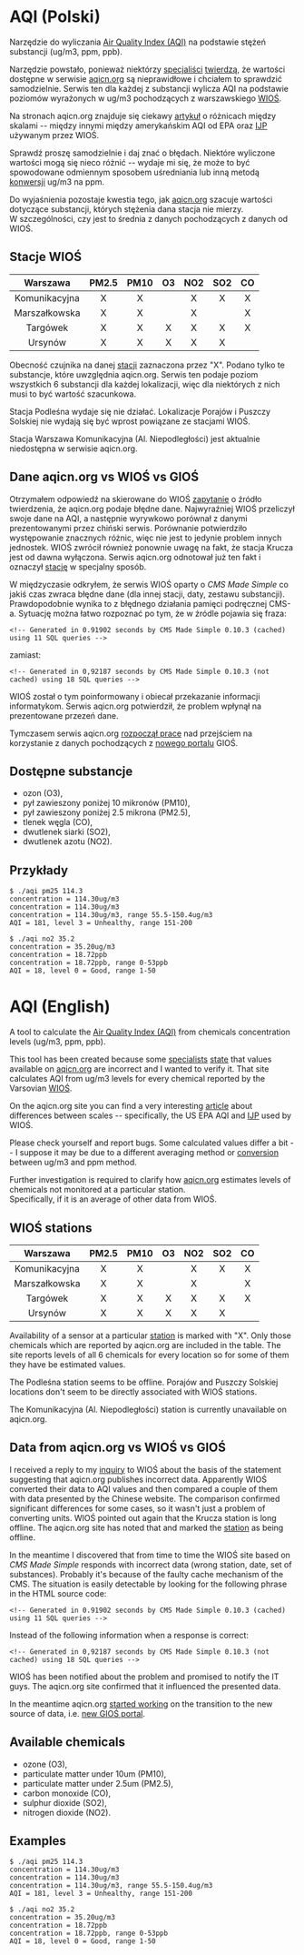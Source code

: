 # AQI (Polski)

Narzędzie do wyliczania [Air Quality Index (AQI)][1] na podstawie stężeń 
substancji (ug/m3, ppm, ppb).

Narzędzie powstało, ponieważ niektórzy [specjaliści][5] [twierdzą][2], 
że wartości dostępne w serwisie [aqicn.org][3] są nieprawidłowe 
i chciałem to sprawdzić samodzielnie. Serwis ten dla każdej z substancji 
wylicza AQI na podstawie poziomów wyrażonych w ug/m3 pochodzących 
z warszawskiego [WIOŚ][4].

Na stronach aqicn.org znajduje się ciekawy [artykuł][7] o różnicach 
między skalami -- między innymi między amerykańskim AQI od EPA oraz 
[IJP][9] używanym przez WIOŚ.

Sprawdź proszę samodzielnie i daj znać o błędach. Niektóre wyliczone 
wartości mogą się nieco różnić -- wydaje mi się, że może to być 
spowodowane odmiennym sposobem uśredniania lub inną metodą 
[konwersji][8] ug/m3 na ppm.

Do wyjaśnienia pozostaje kwestia tego, jak [aqicn.org][3] szacuje 
wartości dotyczące substancji, których stężenia dana stacja nie mierzy.  
W szczególności, czy jest to średnia z danych pochodzących z danych od 
WIOŚ.

## Stacje WIOŚ

|    Warszawa   | PM2.5 | PM10  | O3 | NO2 | SO2 | CO |
|:-------------:|:-----:|:-----:|:--:|:---:|:---:|:--:|
| Komunikacyjna |   X   |   X   |    |  X  |  X  |  X |
| Marszałkowska |   X   |   X   |    |  X  |     |  X |
| Targówek      |   X   |   X   |  X |  X  |  X  |  X |
| Ursynów       |   X   |   X   |  X |  X  |  X  |    |

Obecność czujnika na danej [stacji][6] zaznaczona przez "X". Podano 
tylko te substancje, które uwzględnia aqicn.org. Serwis ten podaje 
poziom wszystkich 6 substancji dla każdej lokalizacji, więc dla 
niektórych z nich musi to być wartość szacunkowa.

Stacja Podleśna wydaje się nie działać. Lokalizacje Porajów i Puszczy 
Solskiej nie wydają się być wprost powiązane ze stacjami WIOŚ.

Stacja Warszawa Komunikacyjna (Al. Niepodległości) jest aktualnie 
niedostępna w serwisie aqicn.org.

## Dane aqicn.org vs WIOŚ vs GIOŚ

Otrzymałem odpowiedź na skierowane do WIOŚ [zapytanie][10] o źródło 
twierdzenia, że aqicn.org podaje błędne dane. Najwyraźniej WIOŚ 
przeliczył swoje dane na AQI, a następnie wyrywkowo porównał z danymi 
prezentowanymi przez chiński serwis. Porównanie potwierdziło 
występowanie znacznych różnic, więc nie jest to jedynie problem innych 
jednostek. WIOŚ zwrócił również ponownie uwagę na fakt, że stacja Krucza 
jest od dawna wyłączona. Serwis aqicn.org odnotował już ten fakt 
i oznaczył [stację][13] w specjalny sposób.

W międzyczasie odkryłem, że serwis WIOŚ oparty o *CMS Made Simple* co 
jakiś czas zwraca błędne dane (dla innej stacji, daty, zestawu 
substancji). Prawdopodobnie wynika to z błędnego działania pamięci 
podręcznej CMS-a. Sytuację można łatwo rozpoznać po tym, że w źródle 
pojawia się fraza:

```
<!-- Generated in 0.91902 seconds by CMS Made Simple 0.10.3 (cached) using 11 SQL queries -->
```

zamiast:

```
<!-- Generated in 0,92187 seconds by CMS Made Simple 0.10.3 (not cached) using 18 SQL queries -->
```

WIOŚ został o tym poinformowany i obiecał przekazanie informacji 
informatykom.  Serwis aqicn.org potwierdził, że problem wpłynął na 
prezentowane przezeń dane.

Tymczasem serwis aqicn.org [rozpoczął prace][11] nad przejściem na 
korzystanie z danych pochodzących z [nowego portalu][12] GIOŚ.

## Dostępne substancje

* ozon (O3),
* pył zawieszony poniżej 10 mikronów (PM10),
* pył zawieszony poniżej 2.5 mikrona (PM2.5),
* tlenek węgla (CO),
* dwutlenek siarki (SO2),
* dwutlenek azotu (NO2).

## Przykłady

```
$ ./aqi pm25 114.3
concentration = 114.30ug/m3
concentration = 114.30ug/m3
concentration = 114.30ug/m3, range 55.5-150.4ug/m3
AQI = 181, level 3 = Unhealthy, range 151-200

$ ./aqi no2 35.2
concentration = 35.20ug/m3
concentration = 18.72ppb
concentration = 18.72ppb, range 0-53ppb
AQI = 18, level 0 = Good, range 1-50

```

# AQI (English)

A tool to calculate the [Air Quality Index (AQI)][1] from chemicals 
concentration levels (ug/m3, ppm, ppb).

This tool has been created because some [specialists][5] [state][2] that 
values available on [aqicn.org][3] are incorrect and I wanted to verify 
it. That site calculates AQI from ug/m3 levels for every chemical 
reported by the Varsovian [WIOŚ][4].

On the aqicn.org site you can find a very interesting [article][7] about 
differences between scales -- specifically, the US EPA AQI and [IJP][9] 
used by WIOŚ.

Please check yourself and report bugs. Some calculated values differ 
a bit -- I suppose it may be due to a different averaging method or 
[conversion][8] between ug/m3 and ppm method.

Further investigation is required to clarify how [aqicn.org][3] 
estimates levels of chemicals not monitored at a particular station.  
Specifically, if it is an average of other data from WIOŚ.

## WIOŚ stations

|    Warszawa   | PM2.5 | PM10  | O3 | NO2 | SO2 | CO |
|:-------------:|:-----:|:-----:|:--:|:---:|:---:|:--:|
| Komunikacyjna |   X   |   X   |    |  X  |  X  |  X |
| Marszałkowska |   X   |   X   |    |  X  |     |  X |
| Targówek      |   X   |   X   |  X |  X  |  X  |  X |
| Ursynów       |   X   |   X   |  X |  X  |  X  |    |

Availability of a sensor at a particular [station][6] is marked with 
"X". Only those chemicals which are reported by aqicn.org are included 
in the table. The site reports levels of all 6 chemicals for every 
location so for some of them they have be estimated values.

The Podleśna station seems to be offline. Porajów and Puszczy Solskiej 
locations don't seem to be directly associated with WIOŚ stations.

The Komunikacyjna (Al. Niepodległości) station is currently unavailable 
on aqicn.org.

## Data from aqicn.org vs WIOŚ vs GIOŚ

I received a reply to my [inquiry][10] to WIOŚ about the basis of the 
statement suggesting that aqicn.org publishes incorrect data. Apparently 
WIOŚ converted their data to AQI values and then compared a couple of 
them with data presented by the Chinese website. The comparison 
confirmed significant differences for some cases, so it wasn't just 
a problem of converting units. WIOŚ pointed out again that the Krucza 
station is long offline. The aqicn.org site has noted that and marked 
the [station][13] as being offline.

In the meantime I discovered that from time to time the WIOŚ site based 
on *CMS Made Simple* responds with incorrect data (wrong station, date, 
set of substances). Probably it's because of the faulty cache mechanism 
of the CMS. The situation is easily detectable by looking for the 
following phrase in the HTML source code:

```
<!-- Generated in 0.91902 seconds by CMS Made Simple 0.10.3 (cached) using 11 SQL queries -->
```

Instead of the following information when a response is correct:

```
<!-- Generated in 0,92187 seconds by CMS Made Simple 0.10.3 (not cached) using 18 SQL queries -->
```

WIOŚ has been notified about the problem and promised to notify the IT 
guys. The aqicn.org site confirmed that it influenced the presented 
data. 

In the meantime aqicn.org [started working][11] on the transition to the 
new source of data, i.e. [new GIOŚ portal][12].

## Available chemicals

* ozone (O3),
* particulate matter under 10um (PM10),
* particulate matter under 2.5um (PM2.5),
* carbon monoxide (CO),
* sulphur dioxide (SO2),
* nitrogen dioxide (NO2).

## Examples

```
$ ./aqi pm25 114.3
concentration = 114.30ug/m3
concentration = 114.30ug/m3
concentration = 114.30ug/m3, range 55.5-150.4ug/m3
AQI = 181, level 3 = Unhealthy, range 151-200

$ ./aqi no2 35.2
concentration = 35.20ug/m3
concentration = 18.72ppb
concentration = 18.72ppb, range 0-53ppb
AQI = 18, level 0 = Good, range 1-50

```

[1]: https://en.wikipedia.org/wiki/Air_quality_index#United_States
[2]: http://warszawa.wyborcza.pl/warszawa/1,34862,19138088,warszawa-nie-paryz-ani-nie-pekin-truja-nas-podwarszawskie.html
[3]: http://aqicn.org/city/poland/mazowieckie/warszawa/komunikacyjna/
[4]: http://sojp.wios.warszawa.pl/index.php?page=raport-godzinowy
[5]: http://wios.warszawa.pl/pl/aktualnosci-i-komunika/komunikaty/1057,KOMUNIKAT-MAZOWIECKIEGO-WOJEWODZKIEGO-INSPEKTORA-OCHRONY-SRODOWISKA-z-dnia-31032.html
[6]: http://sojp.wios.warszawa.pl/?page=opisy-stacji&t=1&site_id=11
[7]: http://aqicn.org/faq/2015-09-03/air-quality-scale-in-poland/
[8]: http://aqicn.org/faq/2015-09-06/ozone-aqi-using-concentrations-in-milligrams-or-ppb/
[9]: http://sojp.wios.warszawa.pl/index.php?page=ggg
[10]: http://o-blache.blogspot.com/2015/11/podanie-do-wios-o-udzielenie-informacji.html
[11]: http://feedback.aqicn.org/forums/162638-general/suggestions/11222325-use-the-new-source-of-data-for-poland-gios-gov-p
[12]: http://powietrze.gios.gov.pl/pjp/current
[13]: http://aqicn.org/city/poland/mazowieckie/warszawa/krucza/
